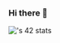 ### Hi there 👋

![<acailleaa>'s 42 stats](https://badge.mediaplus.ma/darkblue/acaillea?1337Badge=off&UM6P=off)


<!--
**alncailleau/alncailleau** is a ✨ _special_ ✨ repository because its `README.md` (this file) appears on your GitHub profile.

Here are some ideas to get you started:

- 🔭 I’m currently working on ...
- 🌱 I’m currently learning ...
- 👯 I’m looking to collaborate on ...
- 🤔 I’m looking for help with ...
- 💬 Ask me about ...
- 📫 How to reach me: ...
- 😄 Pronouns: ...
- ⚡ Fun fact: ...
-->
